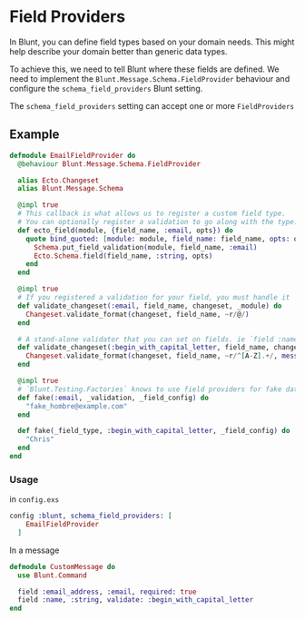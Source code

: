 # Field Providers

In Blunt, you can define field types based on your domain needs. This might help describe your domain better than generic data types.

To achieve this, we need to tell Blunt where these fields are defined. We need to implement the `Blunt.Message.Schema.FieldProvider` behaviour and configure the `schema_field_providers` Blunt setting.

The `schema_field_providers` setting can accept one or more `FieldProviders`

## Example

```elixir
defmodule EmailFieldProvider do
  @behaviour Blunt.Message.Schema.FieldProvider

  alias Ecto.Changeset
  alias Blunt.Message.Schema

  @impl true
  # This callback is what allows us to register a custom field type.
  # You can optionally register a validation to go along with the type.
  def ecto_field(module, {field_name, :email, opts}) do
    quote bind_quoted: [module: module, field_name: field_name, opts: opts] do
      Schema.put_field_validation(module, field_name, :email)
      Ecto.Schema.field(field_name, :string, opts)
    end
  end

  @impl true
  # If you registered a validation for your field, you must handle it
  def validate_changeset(:email, field_name, changeset, _module) do
    Changeset.validate_format(changeset, field_name, ~r/@/)
  end

  # A stand-alone validator that you can set on fields. ie `field :name, :string, validate: :begin_with_capital_letter`
  def validate_changeset(:begin_with_capital_letter, field_name, changeset, _module) do
    Changeset.validate_format(changeset, field_name, ~r/^[A-Z].+/, message: "must begin with a capital letter")
  end

  @impl true
  # `Blunt.Testing.Factories` knows to use field providers for fake data
  def fake(:email, _validation, _field_config) do
    "fake_hombre@example.com"
  end

  def fake(_field_type, :begin_with_capital_letter, _field_config) do
    "Chris"
  end
end
```

### Usage

in `config.exs`

```elixir
config :blunt, schema_field_providers: [
    EmailFieldProvider
  ]
```

In a message

```elixir 
defmodule CustomMessage do
  use Blunt.Command

  field :email_address, :email, required: true
  field :name, :string, validate: :begin_with_capital_letter
end
```
